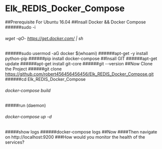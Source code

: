 # Elk_REDIS_Docker_Compose
##Prerequisite For Ubuntu 16.04
##Insall Docker && Docker Compose
######sudo -i
###### wget -qO- https://get.docker.com/ | sh
######sudo usermod -aG docker $(whoami)
######apt-get -y install python-pip
######pip install docker-compose
##Insall GIT
######apt-get update
######apt-get install git-core
######git --version
##Now Clone  the Project
######git clone https://github.com/robert456456456456/Elk_REDIS_Docker_Compose.git
######cd Elk_REDIS_Docker_Compose
###### docker-compose build
#####run (daemon)
###### docker-compose up -d
#####show logs
######docker-compose logs
##Now
####Then navigate on http://localhost:9200
###How would you monitor the health of the services?


